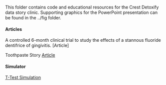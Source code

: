 
This folder contains code and educational resources for the Crest Detoxify data story clinic.  Supporting graphics for the PowerPoint presentation can be found in the ../fig folder.

#### Articles
A controlled 6-month clinical trial to study the effects of a stannous fluoride dentifrice of gingivitis. [Article]

Toothpaste Story [Article](https://rawcdn.githack.com/mydatastory/stories/babc00808b7e8d323e6bf79e586fdfcc57c933ca/_toothpaste/toothpaste_story_clinic.html)

#### Simulator
[T-Test Simulation](https://mydatastory.shinyapps.io/TwoSampleT-Test/)
